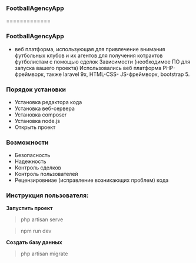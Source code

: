 ### FootballAgencyApp
=============
###  FootballAgencyApp 
- веб платформа, использующая для привлечение внимания футбольных клубов и их агентов 
для получения котрактов футболистам с помощью сделок
Зависимости (необходимое ПО для запуска вашего проекта)
Использовались веб платформа PHP-фреймворк, также laravel 9x, HTML-CSS- JS-фреймворк, bootstrap 5.

### Порядок установки

- Установка редактора кода
- Установка веб-сервера
- Установка composer
- Установка node.js
- Открыть проект

### Возможности

- Безопасность
- Надежность
- Контроль сделков
- Контроль пользователей
- Рецензировниае (исправление возникающих проблем) кода

### Инструкция пользователя:

**Запустить проект**

> php artisan serve


> npm run dev

**Создать базу данных**

> php artisan migrate

 

 
